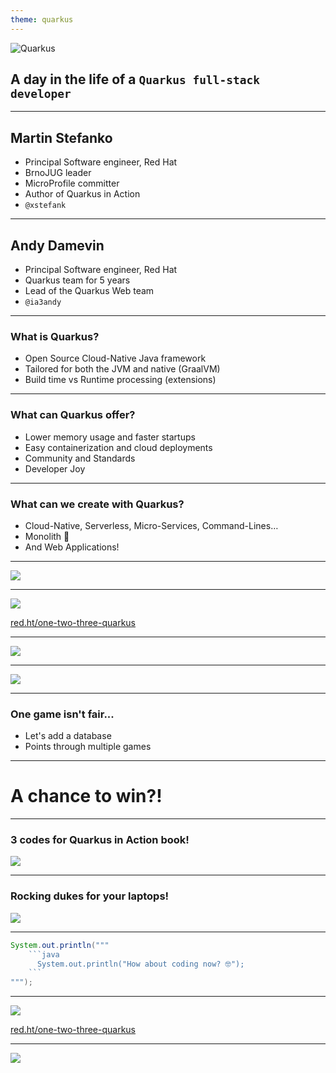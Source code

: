 ```yaml
---
theme: quarkus
---
```

![Quarkus](deck-assets/hero_worldtour.png)

## A day in the life of a `Quarkus full-stack developer`

---

## Martin Stefanko

- Principal Software engineer, Red Hat
- BrnoJUG leader
- MicroProfile committer
- Author of Quarkus in Action
- `@xstefank`

---

## Andy Damevin

- Principal Software engineer, Red Hat
- Quarkus team for 5 years
- Lead of the Quarkus Web team
- `@ia3andy`

---

### What is Quarkus?

- Open Source Cloud-Native Java framework
- Tailored for both the JVM and native (GraalVM)
- Build time vs Runtime processing (extensions)

---

### What can Quarkus offer?

- Lower memory usage and faster startups
- Easy containerization and cloud deployments
- Community and Standards
- Developer Joy

---

### What can we create with Quarkus?

- Cloud-Native, Serverless, Micro-Services, Command-Lines…
- Monolith 👻
- And Web Applications!

---

![](deck-assets/one-two-three.png)<!-- .element width="80%"  -->

---

![](deck-assets/qr-code.png)<!-- .element width="60%"  -->

[red.ht/one-two-three-quarkus](red.ht/one-two-three-quarkus)

---

![](deck-assets/one-two-three-quarkus.png)<!-- .element width="100%"  -->

---

![](deck-assets/web-bundler.png)<!-- .element width="100%"  -->

---

### One game isn't fair...

- Let's add a database
- Points through multiple games

---

# A chance to win?!

---

### 3 codes for Quarkus in Action book!
 
![](deck-assets/quarkus-in-action.png)<!-- .element width="40%"  -->

---

### Rocking dukes for your laptops!

![](deck-assets/dukes.png)<!-- .element width="80%"  -->

---

```java
System.out.println("""
    ```java
      System.out.println("How about coding now? 🤓");
    ```
""");
```

---

![](deck-assets/qr-code.png)<!-- .element width="60%"  -->

[red.ht/one-two-three-quarkus](red.ht/one-two-three-quarkus)

---

![](deck-assets/conclusion.png)<!-- .element width="100%"  -->
